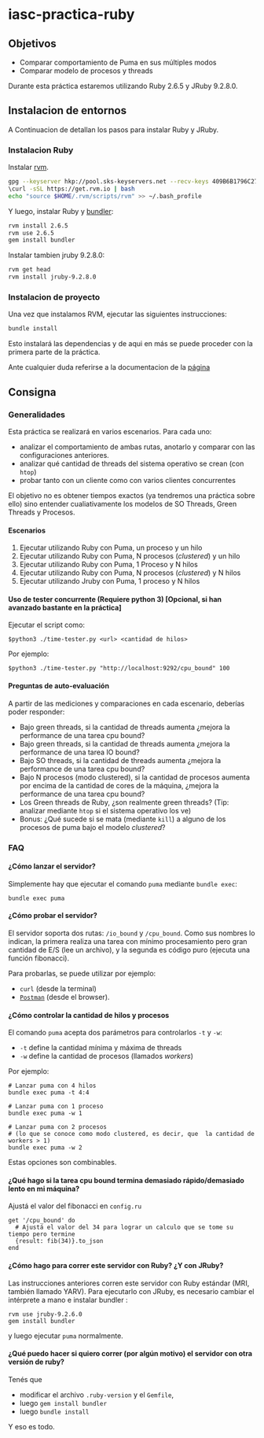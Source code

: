 # iasc-practica-ruby

## Objetivos

* Comparar comportamiento de Puma en sus múltiples modos
* Comparar modelo de procesos y threads

Durante esta práctica estaremos utilizando Ruby 2.6.5 y JRuby 9.2.8.0.

## Instalacion de entornos

A Continuacion de detallan los pasos para instalar Ruby y JRuby.

### Instalacion Ruby

Instalar [rvm](https://rvm.io).

```bash
gpg --keyserver hkp://pool.sks-keyservers.net --recv-keys 409B6B1796C275462A1703113804BB82D39DC0E3 7D2BAF1CF37B13E2069D6956105BD0E739499BDB
\curl -sSL https://get.rvm.io | bash
echo "source $HOME/.rvm/scripts/rvm" >> ~/.bash_profile
```

Y luego, instalar Ruby y [bundler](http://bundler.io/):

```bash
rvm install 2.6.5
rvm use 2.6.5
gem install bundler
```

Instalar tambien jruby 9.2.8.0:

```bash
rvm get head
rvm install jruby-9.2.8.0
```

### Instalacion de proyecto

Una vez que instalamos RVM, ejecutar las siguientes instrucciones:

```bash
bundle install
```

Esto instalará las dependencias y de aqui en más se puede proceder con la primera parte de la práctica.

Ante cualquier duda referirse a la documentacion de la [página](https://rvm.io/rvm/install)

## Consigna

### Generalidades

Esta práctica se realizará en varios escenarios. Para cada uno:

  * analizar el comportamiento de ambas rutas, anotarlo y comparar con las configuraciones anteriores.
  * analizar qué cantidad de threads del sistema operativo se crean (con `htop`)
  * probar tanto con un cliente como con varios clientes concurrentes

El objetivo no es obtener tiempos exactos (ya tendremos una práctica sobre ello) sino entender cualiativamente los modelos de SO Threads, Green Threads y Procesos.

#### Escenarios

1. Ejecutar utilizando Ruby con Puma, un proceso y un hilo
2. Ejecutar utilizando Ruby con Puma, N procesos (_clustered_) y un hilo
3. Ejecutar utilizando Ruby con Puma, 1 Proceso y N hilos
4. Ejecutar utilizando Ruby con Puma, N procesos (_clustered_) y N hilos
5. Ejecutar utilizando Jruby con Puma, 1 proceso y N hilos

#### Uso de tester concurrente (Requiere python 3) [Opcional, si han avanzado bastante en la práctica]

Ejecutar el script como:

```
$python3 ./time-tester.py <url> <cantidad de hilos>
```

Por ejemplo:

```
$python3 ./time-tester.py "http://localhost:9292/cpu_bound" 100
```



#### Preguntas de auto-evaluación

A partir de las mediciones y comparaciones en cada escenario, deberías poder responder:

* Bajo green threads, si la cantidad de threads aumenta ¿mejora la performance de una tarea cpu bound?
* Bajo green threads, si la cantidad de threads aumenta ¿mejora la performance de una tarea IO bound?
* Bajo SO threads, si la cantidad de threads aumenta ¿mejora la performance de una tarea cpu bound?
* Bajo N procesos (modo clustered), si la cantidad de procesos aumenta por encima de la cantidad de cores de la máquina, ¿mejora la performance de una tarea cpu bound?
* Los Green threads de Ruby, ¿son realmente green threads? (Tip: analizar mediante `htop` si el sistema operativo los ve)
* Bonus: ¿Qué sucede si se mata (mediante `kill`) a alguno de los procesos de puma bajo el modelo _clustered_?

### FAQ

#### ¿Cómo lanzar el servidor?

Simplemente hay que ejecutar el comando `puma` mediante `bundle exec`:

```
bundle exec puma
```

#### ¿Cómo probar el servidor?

El servidor soporta dos rutas:  `/io_bound` y `/cpu_bound`. Como sus nombres lo indican, la primera realiza una tarea con mínimo procesamiento pero gran cantidad de E/S (lee un archivo), y la segunda es código puro (ejecuta una función fibonacci).

Para probarlas, se puede utilizar por ejemplo:

* `curl` (desde la terminal)
* [`Postman`](https://www.getpostman.com/) (desde el browser).

#### ¿Cómo controlar la cantidad de hilos y procesos

El comando `puma` acepta dos parámetros para controlarlos `-t` y `-w`:

* `-t` define la cantidad mínima y máxima de threads
* `-w` define la cantidad de procesos (llamados _workers_)

Por ejemplo:

```
# Lanzar puma con 4 hilos
bundle exec puma -t 4:4

# Lanzar puma con 1 proceso
bundle exec puma -w 1

# Lanzar puma con 2 procesos
# (lo que se conoce como modo clustered, es decir, que  la cantidad de workers > 1)
bundle exec puma -w 2
```

Estas opciones son combinables.

#### ¿Qué hago si la tarea cpu bound termina demasiado rápido/demasiado lento en mi máquina?

Ajustá el valor del fibonacci en `config.ru`

```
get '/cpu_bound' do
  # Ajustá el valor del 34 para lograr un calculo que se tome su tiempo pero termine
  {result: fib(34)}.to_json
end
```

#### ¿Cómo hago para correr este servidor con Ruby? ¿Y con JRuby?

Las instrucciones anteriores corren este servidor con Ruby estándar (MRI, también llamado YARV). Para ejecutarlo con JRuby, es necesario cambiar el intérprete a mano e instalar bundler :

```
rvm use jruby-9.2.6.0
gem install bundler
```

y luego ejecutar `puma` normalmente.


#### ¿Qué puedo hacer si quiero correr (por algún motivo) el servidor con otra versión de ruby?

Tenés que

* modificar el archivo `.ruby-version` y el `Gemfile`,
* luego `gem install bundler`
* luego `bundle install`

Y eso es todo.
